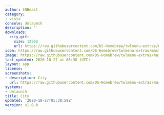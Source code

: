 ```yaml
---
author: SNBeast
category:
- vista
console: Unlaunch
description: ''
downloads:
  city.gif:
    size: 12562
    url: https://raw.githubusercontent.com/DS-Homebrew/twlmenu-extras/master/_nds/TWiLightMenu/unlaunch/backgrounds/city.gif
icon: https://raw.githubusercontent.com/DS-Homebrew/twlmenu-extras/master/_nds/TWiLightMenu/unlaunch/backgrounds/city.gif
image: https://raw.githubusercontent.com/DS-Homebrew/twlmenu-extras/master/_nds/TWiLightMenu/unlaunch/backgrounds/city.gif
last_updated: 2020-10-27 at 05:38 (UTC)
layout: app
license: ''
screenshots:
- description: City
  url: https://raw.githubusercontent.com/DS-Homebrew/twlmenu-extras/master/_nds/TWiLightMenu/unlaunch/backgrounds/city.gif
systems:
- Unlaunch
title: City
updated: '2020-10-27T05:38:59Z'
version: v1.0.0
---
```

